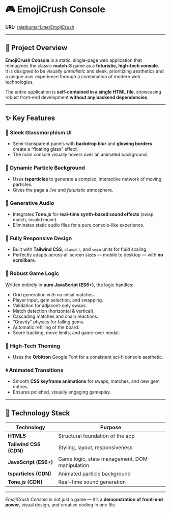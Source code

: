 # 🎮 EmojiCrush Console  
**URL:** [rajatkumar1.me/EmojiCrush](https://rajatkumar1.me/EmojiCrush)

---

## 🧩 Project Overview  

**EmojiCrush Console** is a static, single-page web application that reimagines the classic **match-3** game as a **futuristic, high-tech console**.  
It is designed to be visually *unrealistic* and sleek, prioritizing aesthetics and a unique user experience through a combination of modern web technologies.  

The entire application is **self-contained in a single HTML file**, showcasing robust front-end development **without any backend dependencies**.

---

## ✨ Key Features  

### 🧊 Sleek Glassmorphism UI  
- Semi-transparent panels with **backdrop blur** and **glowing borders** create a “floating glass” effect.  
- The main console visually hovers over an animated background.

### 🌌 Dynamic Particle Background  
- Uses **tsparticles** to generate a complex, interactive network of moving particles.  
- Gives the page a *live* and *futuristic* atmosphere.

### 🎵 Generative Audio  
- Integrates **Tone.js** for **real-time synth-based sound effects** (swap, match, invalid move).  
- Eliminates static audio files for a pure console-like experience.

### 📱 Fully Responsive Design  
- Built with **Tailwind CSS**, `clamp()`, and `vmin` units for fluid scaling.  
- Perfectly adapts across all screen sizes — mobile to desktop — with **no scrollbars**.

### 🧠 Robust Game Logic  
Written entirely in **pure JavaScript (ES6+)**, the logic handles:
- Grid generation with no initial matches.  
- Player input, gem selection, and swapping.  
- Validation for adjacent-only swaps.  
- Match detection (horizontal & vertical).  
- Cascading matches and chain reactions.  
- “Gravity” physics for falling gems.  
- Automatic refilling of the board.  
- Score tracking, move limits, and game-over modal.

### 🚀 High-Tech Theming  
- Uses the **Orbitron** Google Font for a consistent sci-fi console aesthetic.  

### 🌀 Animated Transitions  
- Smooth **CSS keyframe animations** for swaps, matches, and new gem entries.  
- Ensures polished, visually engaging gameplay.

---

## 🧰 Technology Stack  

| Technology | Purpose |
|-------------|----------|
| **HTML5** | Structural foundation of the app |
| **Tailwind CSS (CDN)** | Styling, layout, responsiveness |
| **JavaScript (ES6+)** | Game logic, state management, DOM manipulation |
| **tsparticles (CDN)** | Animated particle background |
| **Tone.js (CDN)** | Real-time sound generation |

---

*EmojiCrush Console* is not just a game — it’s a **demonstration of front-end power**, visual design, and creative coding in one file.
